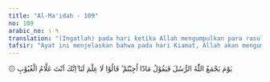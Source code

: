 ```yaml
---
title: "Al-Ma'idah - 109"
no: 109
arabic_no: ١٠٩
translation: "(Ingatlah) pada hari ketika Allah mengumpulkan para rasul, lalu Dia bertanya (kepada mereka), “Apa jawaban (kaummu) terhadap (seruan)mu?” Mereka (para rasul) menjawab, “Kami tidak tahu (tentang itu). Sesungguhnya Engkaulah Yang Maha Mengetahui segala yang gaib.”"
tafsir: "Ayat ini menjelaskan bahwa pada hari Kiamat, Allah akan mengumpulkan para rasul dan umatnya masing-masing. Hari terjadinya peristiwa itu disebut \"Yaumul Mahsyar\". Ketika itu Allah akan mengajukan pertanyaan kepada para rasul, \"Apakah jawaban yang mereka terima dari umat-umat mereka setelah mereka menyeru kepada agama-Nya.\"\n\nPara rasul tentu saja mengetahui jawaban apa yang telah mereka terima dari umatnya masing-masing, dan bagaimana tanggapan mereka terhadap seruan yang telah disampaikan kepada mereka, meskipun tidak seluruhnya mereka ketahui. Tetapi, para rasul adalah orang yang sangat tinggi budi pekertinya dan amat rendah hati di hadapan Allah Yang Mahakuasa dan Maha Mengetahui segala sesuatu. Oleh sebab itu, dengan penuh rasa kehambaannya kepada Allah, mereka menjawab, \"Bahwa mereka tidak mempunyai pengetahuan tentang hal itu. Sesungguhnya Allah-lah Yang Maha Mengetahui hal-hal yang gaib.\"\n\nAllah menanyakan kepada para rasul, jawaban apa yang mereka terima dari umat yang telah mereka seru kepada agama-Nya. Allah tidak menanyakan kepada para rasul apakah mereka sudah menyampaikan risalah yang ditugaskan kepada mereka, atau belum? Hal ini menunjukkan bahwa para rasul itu benar-benar telah menunaikan tugas mereka dengan baik, yaitu menyampaikan agama Allah kepada umat mereka. Akan tetapi sebagian dari umat itulah yang tidak menerima ajakan dan seruan dengan sebaik-baiknya.\n\nHal lain yang dapat kita pahami dari ayat ini ialah bahwa Allah tidak langsung menyampaikan pertanyaan kepada umat-umat dari pada rasul itu, misalnya: \"Hai manusia jawaban apakah yang telah kamu berikan kepada rasul-rasul-Ku ketika mereka menyampaikan risalah-Ku kepada kamu sekalian?\" Sebaliknya, Allah menyampaikan pertanyaan-Nya kepada para rasul-Nya, bukan kepada umat mereka. Hal ini menunjukkan kemurkaan Allah kepada umat-umat yang mengabaikan seruan dan peringatan-peringatan yang telah disampaikan para rasul itu kepada mereka. Maka pertanyaan itu adalah untuk menghardik umat-umat yang durhaka."
---
```

۞ يَوْمَ يَجْمَعُ اللّٰهُ الرُّسُلَ فَيَقُوْلُ مَاذَٓا اُجِبْتُمْ ۗ قَالُوْا لَا عِلْمَ لَنَا ۗاِنَّكَ اَنْتَ عَلَّامُ الْغُيُوْبِ